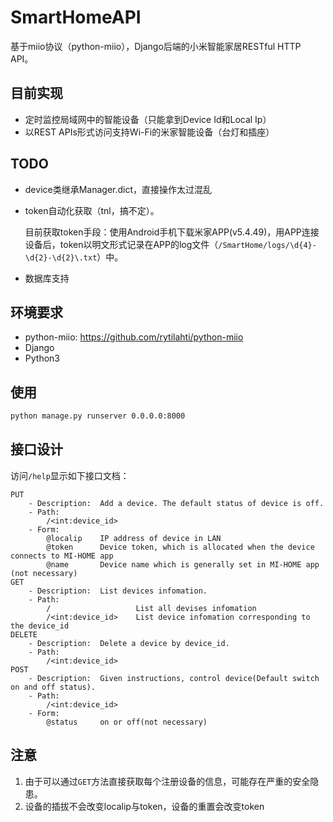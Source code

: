 # SmartHomeAPI

基于miio协议（python-miio），Django后端的小米智能家居RESTful HTTP API。

## 目前实现

- 定时监控局域网中的智能设备（只能拿到Device Id和Local Ip）
- 以REST APIs形式访问支持Wi-Fi的米家智能设备（台灯和插座）

## TODO

- device类继承Manager.dict，直接操作太过混乱

- token自动化获取（tnl，搞不定）。

  目前获取token手段：使用Android手机下载米家APP(v5.4.49)，用APP连接设备后，token以明文形式记录在APP的log文件（`/SmartHome/logs/\d{4}-\d{2}-\d{2}\.txt`）中。

- 数据库支持

## 环境要求

- python-miio: https://github.com/rytilahti/python-miio
- Django
- Python3

## 使用

```bash
python manage.py runserver 0.0.0.0:8000
```

## 接口设计

访问`/help`显示如下接口文档：

```
PUT
    - Description:  Add a device. The default status of device is off.
    - Path:
        /<int:device_id>
    - Form:
        @localip    IP address of device in LAN
        @token      Device token, which is allocated when the device connects to MI-HOME app
        @name       Device name which is generally set in MI-HOME app (not necessary)
GET
    - Description:  List devices infomation.
    - Path:
        /                   List all devises infomation
        /<int:device_id>    List device infomation corresponding to the device_id
DELETE
    - Description:  Delete a device by device_id.
    - Path:
        /<int:device_id>
POST
    - Description:  Given instructions, control device(Default switch on and off status).
    - Path:
        /<int:device_id>
    - Form:
        @status     on or off(not necessary)
```



## 注意

1. 由于可以通过`GET`方法直接获取每个注册设备的信息，可能存在严重的安全隐患。
2. 设备的插拔不会改变localip与token，设备的重置会改变token

